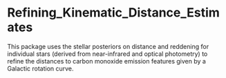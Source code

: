 # Refining_Kinematic_Distance_Estimates
This package uses the stellar posteriors on distance and reddening for individual stars (derived from near-infrared and optical photometry) to refine the distances to carbon monoxide emission features given by a Galactic rotation curve. 
